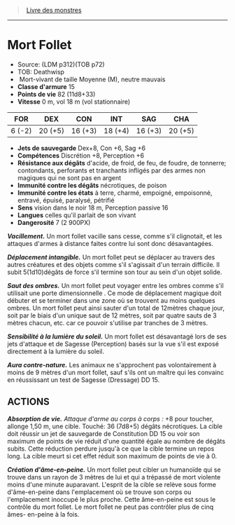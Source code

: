 ﻿> [Livre des monstres](tome_of_beasts.md)

---

# Mort Follet

- Source: (LDM p312)(TOB p72)
- TOB: Deathwisp
-  Mort-vivant de taille Moyenne (M), neutre mauvais
- **Classe d'armure** 15
- **Points de vie** 82 (11d8+33)
- **Vitesse** 0 m, vol 18 m (vol stationnaire)

|FOR|DEX|CON|INT|SAG|CHA|
|---|---|---|---|---|---|
|6 (-2)|20 (+5)|16 (+3)|18 (+4)|16 (+3)|20 (+5)|

- **Jets de sauvegarde** Dex+8, Con +6, Sag +6
- **Compétences** Discrétion +8, Perception +6
- **Résistance aux dégâts** d'acide, de froid, de feu, de foudre, de tonnerre; contondants, perforants et tranchants infligés par des armes non magiques qui ne sont pas en argent
- **Immunité contre les dégâts** nécrotiques, de poison
- **Immunité contre les états** à terre, charmé, empoigné, empoisonné, entravé, épuisé, paralysé, pétrifié
- **Sens** vision dans le noir 18 m, Perception passive 16
- **Langues** celles qu'il parlait de son vivant
- **Dangerosité** 7 (2 900PX)

**_Vacillement._** Un mort follet vacille sans cesse, comme s'il clignotait, et les attaques d'armes à distance faites contre lui sont donc désavantagées.

**_Déplacement intangible._** Un mort follet peut se déplacer au travers des autres créatures et des objets comme s'il s'agissait d'un terrain difficile. Il subit 5(1d10)dégâts de force s'il termine son tour au sein d'un objet solide.

**_Saut des ombres._** Un mort follet peut voyager entre les ombres comme s'il utilisait une porte dimensionnelle . Ce mode de déplacement magique doit débuter et se terminer dans une zone où se trouvent au moins quelques ombres. Un mort follet peut ainsi sauter d'un total de 12mètres chaque jour, soit par le biais d'un unique saut de 12 mètres, soit par quatre sauts de 3 mètres chacun, etc. car ce pouvoir s'utilise par tranches de 3 mètres.

**_Sensibilité à la lumière du soleil._** Un mort follet est désavantagé lors de ses jets d'attaque et de Sagesse (Perception) basés sur la vue s'il est exposé directement à la lumière du soleil.

**_Aura contre-nature._** Les animaux ne s'approchent pas volontairement à moins de 9 mètres d'un mort follet, sauf s'ils ont un maître qui les convainc en réussissant un test de Sagesse (Dressage) DD 15.

## ACTIONS

**_Absorption de vie._** _Attaque d'arme au corps à corps :_ +8 pour toucher, allonge 1,50 m, une cible. Touché: 36 (7d8+5) dégâts nécrotiques. La cible doit réussir un jet de sauvegarde de Constitution DD 15 ou voir son maximum de points de vie réduit d'une quantité égale au nombre de dégâts subits. Cette réduction perdure jusqu'à ce que la cible termine un repos long. La cible meurt si cet effet réduit son maximum de points de vie à 0.

**_Création d'âme-en-peine._** Un mort follet peut cibler un humanoïde qui se trouve dans un rayon de 3 mètres de lui et qui a trépassé de mort violente moins d'une minute auparavant. L'esprit de la cible se relève sous forme d'âme-en-peine dans l'emplacement où se trouve son corps ou l'emplacement inoccupé le plus proche. Cette âme-en-peine est sous le contrôle du mort follet. Le mort follet ne peut pas contrôler plus de cinq âmes- en-peine à la fois.

